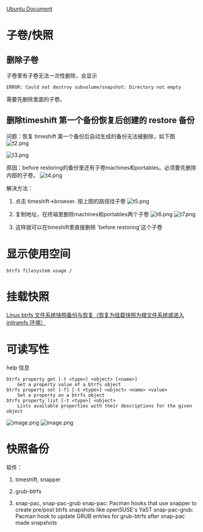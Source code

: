 
[Ubuntu Document](https://help.ubuntu.com/community/btrfs)
# 子卷/快照
## 删除子卷
子卷里有子卷无法一次性删除，会显示
```shell
ERROR: Could not destroy subvolume/snapshot: Directory not empty
```
需要先删除里面的子卷。
## 删除timeshift 第一个备份恢复后创建的 restore 备份

问题：恢复 timeshift 第一个备份后自动生成的备份无法被删除，如下图
![t2.png](https://illyber-images.oss-cn-chengdu.aliyuncs.com/t2.png)

![t3.png](https://illyber-images.oss-cn-chengdu.aliyuncs.com/t3.png)


原因：before restoring的备份里还有子卷machines和portables。必须要先删除内部的子卷。
![t4.png](https://illyber-images.oss-cn-chengdu.aliyuncs.com/t4.png)

解决方法：
1. 点击 timeshift->browser. 按上图的路径找子卷
![t5.png](https://illyber-images.oss-cn-chengdu.aliyuncs.com/t5.png)

2. 复制地址，在终端里删除machines和portables两个子卷
![t6.png](https://illyber-images.oss-cn-chengdu.aliyuncs.com/t6.png)
![t7.png](https://illyber-images.oss-cn-chengdu.aliyuncs.com/t7.png)

3. 这样就可以在timeshift里直接删除 'before restoring'这个子卷

# 显示使用空间
```shell
btrfs filesystem usage /
```
# 挂载快照
[Linux btrfs 文件系统快照备份与恢复（恢复为挂载快照为根文件系统或进入 initramfs 环境）](https://www.learndiary.com/2021/11/btrfs-snapshot-restore/)

# 可读写性
help 信息
```shell
btrfs property get [-t <type>] <object> [<name>]
    Get a property value of a btrfs object
btrfs property set [-f] [-t <type>] <object> <name> <value>
    Set a property on a btrfs object
btrfs property list [-t <type>] <object>
    Lists available properties with their descriptions for the given object
```
![image.png](https://illyber-images.oss-cn-chengdu.aliyuncs.com/202311221559934.png)
![image.png](https://illyber-images.oss-cn-chengdu.aliyuncs.com/202311221602960.png)

# 快照备份
软件：
1. timeshift, snapper
2. grub-btrfs

3. snap-pac, snap-pac-grub
snap-pac: Pacman hooks that use snapper to create pre/post btrfs snapshots like openSUSE's YaST
snap-pac-grub: Pacman hook to update GRUB entries for grub-btrfs after snap-pac made snapshots